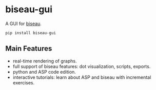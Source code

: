 # biseau-gui

A GUI for [biseau](https://gitlab.inria.fr/lbourneu/biseau).

    pip install biseau-gui


## Main Features

- real-time rendering of graphs.
- full support of biseau features: dot visualization, scripts, exports.
- python and ASP code edition.
- interactive tutorials: learn about ASP and biseau with incremental exercises.
